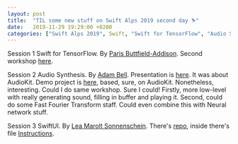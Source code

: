 ```yaml
---
layout: post
title:  "TIL some new stuff on Swift Alps 2019 second day ⛷"
date:   2019-11-29 19:29:00 +0200
categories: ["Swift Alps 2019", Swift, "Swift for TensorFlow", "Audio Synthesis", AudioKit, SwiftUI]
---
```

Session 1 Swift for TensorFlow. By [Paris Buttfield-Addison](https://twitter.com/parisba). Second workshop [here](https://aiwithswift.com/events/swiftalps19).

Session 2 Audio Synthesis. By [Adam Bell](https://twitter.com/b3ll). Presentation is [here](https://my.pcloud.com/publink/show?code=XZA4RmkZI5LywklfUHbL5gUFeTacBBrPBc6y). It was about AudioKit. Demo project is [here](https://tiny.cc/audio-swift-alps-19), based, sure, on AudioKit. Nonetheless, interesting. Could I do same workshop. Sure I could! Firstly, more low-level with really generating sound, filling in buffer and playing it. Second, could do some Fast Fourier Transform staff. Could even combine this with Neural network stuff.

Session 3 SwiftUI. By [Lea Marolt Sonnenschein](https://twitter.com/hellosunschein). There's [repo](https://github.com/leamars/SwiftAlps2019), inside there's file [Instructions](https://github.com/leamars/SwiftAlps2019/blob/master/Instructions.pdf).
